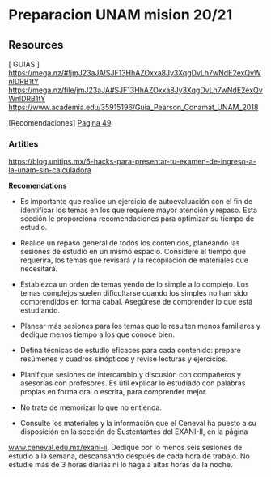 # Preparacion UNAM mision 20/21



## Resources
[ GUIAS ]
https://mega.nz/#!jmJ23aJA!SJF13HhAZOxxa8Jy3XqgDvLh7wNdE2exQvWnlDRB1tY
https://mega.nz/file/jmJ23aJA#SJF13HhAZOxxa8Jy3XqgDvLh7wNdE2exQvWnlDRB1tY
https://www.academia.edu/35915196/Guia_Pearson_Conamat_UNAM_2018

[Recomendaciones]
[Pagina 49](https://www.ceneval.edu.mx/documents/20182/163432/Gu%C3%ADa+EXANI-II_25a.+edici%C3%B3n+2020.pdf/d3332d56-ff5f-48fa-8bd9-fa2933d01d88)


### Artitles 
https://blog.unitips.mx/6-hacks-para-presentar-tu-examen-de-ingreso-a-la-unam-sin-calculadora



**Recomendations**

* Es importante que realice un ejercicio de autoevaluación con el fin de identificar los temas en los que requiere mayor atención y repaso. Esta sección le proporciona recomendaciones para optimizar su
tiempo de estudio.

* Realice un repaso general de todos los contenidos, planeando las sesiones de estudio en un mismo espacio. Considere el tiempo que
requerirá, los temas que revisará y la recopilación de materiales que necesitará.

* Establezca un orden de temas yendo de lo simple a lo complejo. Los temas complejos suelen dificultarse cuando los simples no han sido
comprendidos en forma cabal. Asegúrese de comprender lo que está estudiando.

* Planear más sesiones para los temas que le resulten menos familiares y dedique menos tiempo a los que conoce bien.

* Defina técnicas de estudio eficaces para cada contenido: prepare resúmenes y cuadros sinópticos y revise lecturas y ejercicios.

* Planifique sesiones de intercambio y discusión con compañeros y asesorías con profesores. Es útil explicar lo estudiado con palabras
propias en forma oral o escrita, para comprender mejor.

* No trate de memorizar lo que no entienda.

* Consulte los materiales y la información que el Ceneval ha puesto a su disposición en la sección de Sustentantes del EXANI-II, en la página

www.ceneval.edu.mx/exani-ii.
Dedique por lo menos seis sesiones de estudio a la semana, descansando después de cada hora de trabajo. No estudie más de 3 horas
diarias ni lo haga a altas horas de la noche.
